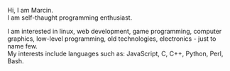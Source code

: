 Hi, I am Marcin.  
I am self-thaught programming enthusiast.  

I am interested in linux, web development, game programming, computer graphics, low-level programming, old technologies, electronics - just to name few.  
My interests include languages such as: JavaScript, C, C++, Python, Perl, Bash.
